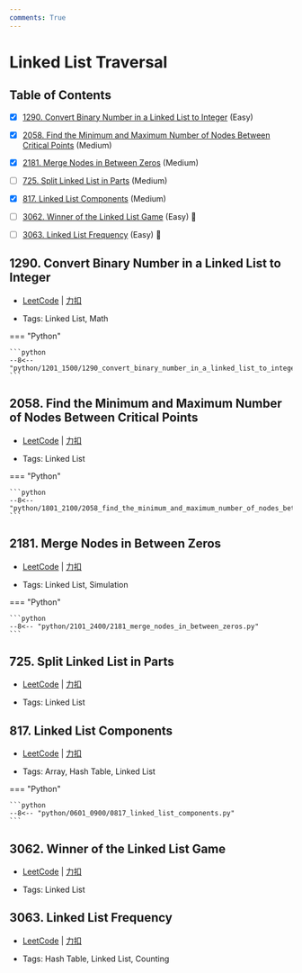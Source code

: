 ```yaml
---
comments: True
---
```


# Linked List Traversal

## Table of Contents

- [x] [1290. Convert Binary Number in a Linked List to Integer](#1290-convert-binary-number-in-a-linked-list-to-integer) (Easy)
- [x] [2058. Find the Minimum and Maximum Number of Nodes Between Critical Points](#2058-find-the-minimum-and-maximum-number-of-nodes-between-critical-points) (Medium)
- [x] [2181. Merge Nodes in Between Zeros](#2181-merge-nodes-in-between-zeros) (Medium)
- [ ] [725. Split Linked List in Parts](#725-split-linked-list-in-parts) (Medium)
- [x] [817. Linked List Components](#817-linked-list-components) (Medium)
- [ ] [3062. Winner of the Linked List Game](#3062-winner-of-the-linked-list-game) (Easy) 👑
- [ ] [3063. Linked List Frequency](#3063-linked-list-frequency) (Easy) 👑


## 1290. Convert Binary Number in a Linked List to Integer

-    [LeetCode](https://leetcode.com/problems/convert-binary-number-in-a-linked-list-to-integer/) | [力扣](https://leetcode.cn/problems/convert-binary-number-in-a-linked-list-to-integer/)

-   Tags: Linked List, Math

=== "Python"

    ```python
    --8<-- "python/1201_1500/1290_convert_binary_number_in_a_linked_list_to_integer.py"
    ```



## 2058. Find the Minimum and Maximum Number of Nodes Between Critical Points

-    [LeetCode](https://leetcode.com/problems/find-the-minimum-and-maximum-number-of-nodes-between-critical-points/) | [力扣](https://leetcode.cn/problems/find-the-minimum-and-maximum-number-of-nodes-between-critical-points/)

-   Tags: Linked List

=== "Python"

    ```python
    --8<-- "python/1801_2100/2058_find_the_minimum_and_maximum_number_of_nodes_between_critical_points.py"
    ```



## 2181. Merge Nodes in Between Zeros

-    [LeetCode](https://leetcode.com/problems/merge-nodes-in-between-zeros/) | [力扣](https://leetcode.cn/problems/merge-nodes-in-between-zeros/)

-   Tags: Linked List, Simulation

=== "Python"

    ```python
    --8<-- "python/2101_2400/2181_merge_nodes_in_between_zeros.py"
    ```



## 725. Split Linked List in Parts

-    [LeetCode](https://leetcode.com/problems/split-linked-list-in-parts/) | [力扣](https://leetcode.cn/problems/split-linked-list-in-parts/)

-   Tags: Linked List



## 817. Linked List Components

-    [LeetCode](https://leetcode.com/problems/linked-list-components/) | [力扣](https://leetcode.cn/problems/linked-list-components/)

-   Tags: Array, Hash Table, Linked List

=== "Python"

    ```python
    --8<-- "python/0601_0900/0817_linked_list_components.py"
    ```



## 3062. Winner of the Linked List Game

-    [LeetCode](https://leetcode.com/problems/winner-of-the-linked-list-game/) | [力扣](https://leetcode.cn/problems/winner-of-the-linked-list-game/)

-   Tags: Linked List



## 3063. Linked List Frequency

-    [LeetCode](https://leetcode.com/problems/linked-list-frequency/) | [力扣](https://leetcode.cn/problems/linked-list-frequency/)

-   Tags: Hash Table, Linked List, Counting



